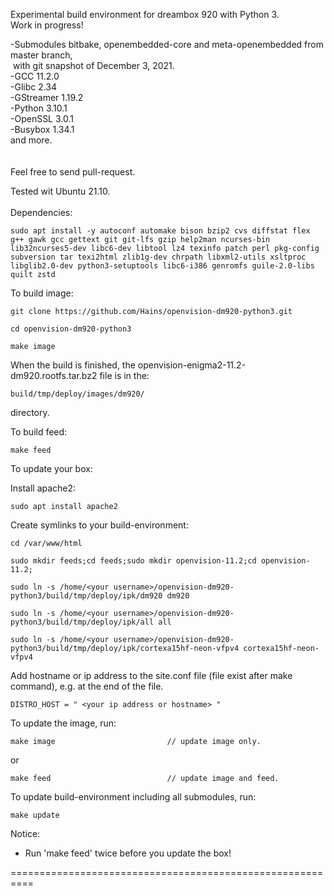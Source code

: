 Experimental build environment for dreambox 920 with Python 3.<br>
Work in progress!<br>

-Submodules bitbake, openembedded-core and meta-openembedded from master branch,<br>
&nbsp;with git snapshot of December 3, 2021.<br>
-GCC 11.2.0 <br>
-Glibc 2.34<br>
-GStreamer 1.19.2<br>
-Python 3.10.1<br>
-OpenSSL 3.0.1<br>
-Busybox 1.34.1<br>
and more.<br>
<br>
<br>
Feel free to send pull-request.

Tested wit Ubuntu 21.10.
<br>
<br>
Dependencies:
```
sudo apt install -y autoconf automake bison bzip2 cvs diffstat flex g++ gawk gcc gettext git git-lfs gzip help2man ncurses-bin lib32ncurses5-dev libc6-dev libtool lz4 texinfo patch perl pkg-config subversion tar texi2html zlib1g-dev chrpath libxml2-utils xsltproc libglib2.0-dev python3-setuptools libc6-i386 genromfs guile-2.0-libs quilt zstd
```
To build image:
```
git clone https://github.com/Hains/openvision-dm920-python3.git

cd openvision-dm920-python3

make image
```
When the build is finished, the openvision-enigma2-11.2-dm920.rootfs.tar.bz2 file is in the:
```
build/tmp/deploy/images/dm920/
```
directory.

To build feed:
```
make feed
```

To update your box:

Install apache2:
```
sudo apt install apache2
```
Create symlinks to your build-environment:
```
cd /var/www/html

sudo mkdir feeds;cd feeds;sudo mkdir openvision-11.2;cd openvision-11.2;

sudo ln -s /home/<your username>/openvision-dm920-python3/build/tmp/deploy/ipk/dm920 dm920 

sudo ln -s /home/<your username>/openvision-dm920-python3/build/tmp/deploy/ipk/all all

sudo ln -s /home/<your username>/openvision-dm920-python3/build/tmp/deploy/ipk/cortexa15hf-neon-vfpv4 cortexa15hf-neon-vfpv4
```
Add hostname or ip address to the site.conf file (file exist after make command), e.g. at the end of the file.
```
DISTRO_HOST = " <your ip address or hostname> "
```
To update the image, run:
```
make image                         // update image only.
```
or  
```
make feed                          // update image and feed.
```

To update build-environment including all submodules, run:
```
make update
```

Notice: 
* Run 'make feed' twice before you update the box!

==========================================================
